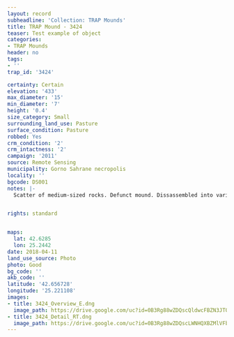 ```yaml
---
layout: record
subheadline: 'Collection: TRAP Mounds'
title: TRAP Mound - 3424
teaser: Test example of object
categories:
- TRAP Mounds
header: no
tags:
- ''
trap_id: '3424'

certainty: Certain
elevation: '433'
max_diameter: '15'
min_diameter: '7'
height: '0.4'
size_category: Small
surrounding_land_use: Pasture
surface_condition: Pasture
robbed: Yes
crm_condition: '2'
crm_intactness: '2'
campaign: '2011'
source: Remote Sensing
municipality: Gorno Sahrane necropolis
locality: ''
bgcode: DS001
notes: |-
  Scatter of medium-sized rocks. Defunct mound. Dissassembled into various piles.


rights: standard


maps:
  lat: 42.6285
  lon: 25.2442
date: 2018-04-11
land_use_source: Photo
photo: Good
bg_code: ''
akb_code: ''
latitude: '42.656728'
longitude: '25.221108'
images:
- title: 3424_Overview_E.dng
  image_path: https://drive.google.com/uc?id=0B3Rg88wZDQscQldwcFBZN3JTOVk
- title: 3424_Detail_RT.dng
  image_path: https://drive.google.com/uc?id=0B3Rg88wZDQscLWNHQXBZMlVFbHM
---
```

